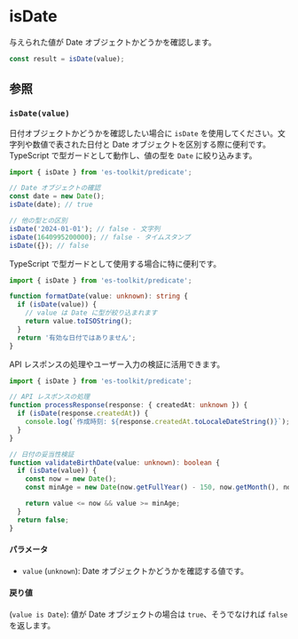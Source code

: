 # isDate

与えられた値が Date オブジェクトかどうかを確認します。

```typescript
const result = isDate(value);
```

## 参照

### `isDate(value)`

日付オブジェクトかどうかを確認したい場合に `isDate` を使用してください。文字列や数値で表された日付と Date オブジェクトを区別する際に便利です。TypeScript で型ガードとして動作し、値の型を `Date` に絞り込みます。

```typescript
import { isDate } from 'es-toolkit/predicate';

// Date オブジェクトの確認
const date = new Date();
isDate(date); // true

// 他の型との区別
isDate('2024-01-01'); // false - 文字列
isDate(1640995200000); // false - タイムスタンプ
isDate({}); // false
```

TypeScript で型ガードとして使用する場合に特に便利です。

```typescript
import { isDate } from 'es-toolkit/predicate';

function formatDate(value: unknown): string {
  if (isDate(value)) {
    // value は Date に型が絞り込まれます
    return value.toISOString();
  }
  return '有効な日付ではありません';
}
```

API レスポンスの処理やユーザー入力の検証に活用できます。

```typescript
import { isDate } from 'es-toolkit/predicate';

// API レスポンスの処理
function processResponse(response: { createdAt: unknown }) {
  if (isDate(response.createdAt)) {
    console.log(`作成時刻: ${response.createdAt.toLocaleDateString()}`);
  }
}

// 日付の妥当性検証
function validateBirthDate(value: unknown): boolean {
  if (isDate(value)) {
    const now = new Date();
    const minAge = new Date(now.getFullYear() - 150, now.getMonth(), now.getDate());

    return value <= now && value >= minAge;
  }
  return false;
}
```

#### パラメータ

- `value` (`unknown`): Date オブジェクトかどうかを確認する値です。

#### 戻り値

(`value is Date`): 値が Date オブジェクトの場合は `true`、そうでなければ `false` を返します。
